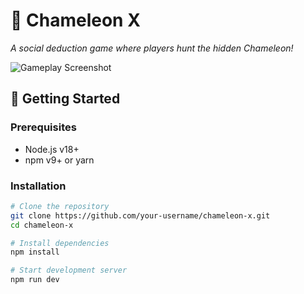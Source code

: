 # 🦎 Chameleon X 

*A social deduction game where players hunt the hidden Chameleon!*  


![Gameplay Screenshot](./screenshots/gameplay.png)  

## 🚀 Getting Started

### Prerequisites
- Node.js v18+
- npm v9+ or yarn

### Installation
```bash
# Clone the repository
git clone https://github.com/your-username/chameleon-x.git
cd chameleon-x

# Install dependencies
npm install

# Start development server
npm run dev
